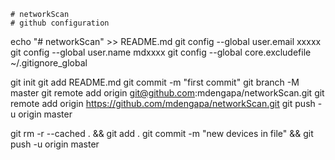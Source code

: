 ```
# networkScan
# github configuration
```
echo "# networkScan" >> README.md
git config --global user.email xxxxx
git config --global user.name mdxxxx
git config --global core.excludefile ~/.gitignore_global

  git init
  git add README.md
  git commit -m "first commit"
  git branch -M master
  git remote add origin git@github.com:mdengapa/networkScan.git
  git remote add origin https://github.com/mdengapa/networkScan.git
  git push -u origin master

git rm -r --cached . && git add .
git commit -m "new devices in file" && git push -u origin master
```

